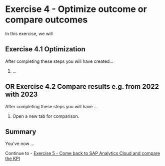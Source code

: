 # Exercise 4 - Optimize outcome or compare outcomes

In this exercise, we will 

## Exercise 4.1 Optimization

After completing these steps you will have created...

1. ...


## OR Exercise 4.2 Compare results e.g. from 2022 with 2023
After completing these steps you will have ...

1.	Open a new tab for comparison.

## Summary

You've now ...

Continue to - [Exercise 5 - Come back to SAP Analytics Cloud and compare the KPI](../ex5/README.md)